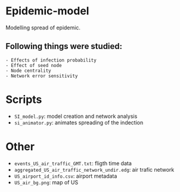 # Epidemic-model
    
Modelling spread of epidemic.

## Following things were studied:
    - Effects of infection probability
    - Effect of seed node
    - Node centrality
    - Network error sensitivity

# Scripts

- `SI_model.py`: model creation and network analysis
- `si_animator.py`: animates spreading of the indection

# Other
- `events_US_air_traffic_GMT.txt`: fligth time data
- `aggregated_US_air_traffic_network_undir.edg`: air trafic network
- `US_airport_id_info.csv`: airport metadata
- `US_air_bg.png`: map of US

